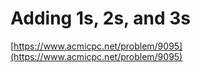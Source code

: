 # Adding 1s, 2s, and 3s

[https://www.acmicpc.net/problem/9095](https://www.acmicpc.net/problem/9095)